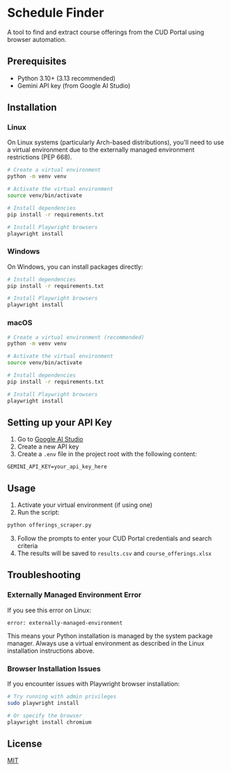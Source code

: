 # Schedule Finder

A tool to find and extract course offerings from the CUD Portal using browser automation.

## Prerequisites

- Python 3.10+ (3.13 recommended)
- Gemini API key (from Google AI Studio)

## Installation

### Linux

On Linux systems (particularly Arch-based distributions), you'll need to use a virtual environment due to the externally managed environment restrictions (PEP 668).

```bash
# Create a virtual environment
python -m venv venv

# Activate the virtual environment
source venv/bin/activate

# Install dependencies
pip install -r requirements.txt

# Install Playwright browsers
playwright install
```

### Windows

On Windows, you can install packages directly:

```bash
# Install dependencies
pip install -r requirements.txt

# Install Playwright browsers
playwright install
```

### macOS

```bash
# Create a virtual environment (recommended)
python -m venv venv

# Activate the virtual environment
source venv/bin/activate

# Install dependencies
pip install -r requirements.txt

# Install Playwright browsers
playwright install
```

## Setting up your API Key

1. Go to [Google AI Studio](https://aistudio.google.com/)
2. Create a new API key
3. Create a `.env` file in the project root with the following content:

```
GEMINI_API_KEY=your_api_key_here
```

## Usage

1. Activate your virtual environment (if using one)
2. Run the script:

```bash
python offerings_scraper.py
```

3. Follow the prompts to enter your CUD Portal credentials and search criteria
4. The results will be saved to `results.csv` and `course_offerings.xlsx`

## Troubleshooting

### Externally Managed Environment Error

If you see this error on Linux:

```
error: externally-managed-environment
```

This means your Python installation is managed by the system package manager. Always use a virtual environment as described in the Linux installation instructions above.

### Browser Installation Issues

If you encounter issues with Playwright browser installation:

```bash
# Try running with admin privileges
sudo playwright install

# Or specify the browser
playwright install chromium
```

## License

[MIT](LICENSE)
